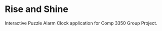 Rise and Shine
==============

Interactive Puzzle Alarm Clock application for Comp 3350 Group Project.
